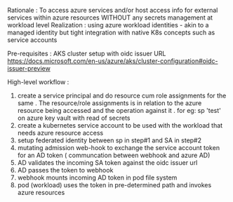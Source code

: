 Rationale : To access azure services and/or host access info for external services within azure resources WITHOUT any secrets management at workload level
Realization : using azure workload identities - akin to a managed identity but tight integration with native K8s concepts such as service accounts 

Pre-requisites : 
AKS cluster setup with oidc issuer URL <https://docs.microsoft.com/en-us/azure/aks/cluster-configuration#oidc-issuer-preview>

High-level workflow :
1) create a service principal and do resource cum role assignments for the same . The resource/role assignments is in relation to the azure resource being accessed and the operation against it . for eg: sp 'test' on azure key vault with read of secrets 
2) create a kubernetes service account to be used with the workload that needs azure resource access 
3) setup federated identity between sp in step#1 and SA in step#2
4) mutating admission web-hook to exchange the service account token for an AD token ( communcation between webhook and azure AD)
4) AD validates the incoming SA token against the oidc issuer url 
5) AD passes the token to webhook
6) webhook mounts incoming AD token in pod file system
7) pod (workload) uses the token in pre-determined path and invokes azure resources 
